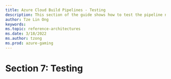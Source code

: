 ```yaml
---
title: Azure Cloud Build Pipelines - Testing
description: This section of the guide shows how to test the pipeline now that all components have been set up. This is part 8 of an 8 part series.
author: Tze Lin Ong
keywords: 
ms.topic: reference-architectures
ms.date: 3/18/2022
ms.author: tzong
ms.prod: azure-gaming
---
```

# Section 7: Testing
